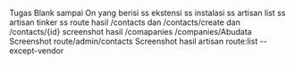 Tugas Blank sampai On yang berisi
ss ekstensi
ss instalasi
ss artisan list
ss artisan tinker 
ss route hasil /contacts dan /contacts/create dan /contacts/{id}
screenshot hasil /comapanies /companies/Abudata
Screenshot route/admin/contacts
Screenshot hasil artisan route:list --except-vendor
